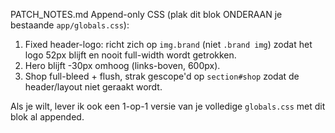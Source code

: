 PATCH_NOTES.md
Append-only CSS (plak dit blok ONDERAAN je bestaande `app/globals.css`):
1) Fixed header-logo: richt zich op `img.brand` (niet `.brand img`) zodat het logo 52px blijft en nooit full-width wordt getrokken.
2) Hero blijft -30px omhoog (links-boven, 600px).
3) Shop full-bleed + flush, strak gescope'd op `section#shop` zodat de header/layout niet geraakt wordt.

Als je wilt, lever ik ook een 1-op-1 versie van je volledige `globals.css` met dit blok al appended.
